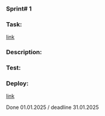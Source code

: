 ### Sprint# 1
### Task: 
[link](https://github.com/)
### Description:

### Test:

### Deploy: 
[link](https://github.com/)

Done 01.01.2025 / deadline 31.01.2025
